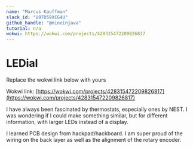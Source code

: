 ```yaml
---
name: "Marcus Kauffman"
slack_id: "U07D59XCG4U"
github_handle: "@mineinjava"
tutorial: n/a
wokwi: https://wokwi.com/projects/428315472209826817
---
```


# LEDial

Replace the wokwi link below with yours

Wokwi link: [https://wokwi.com/projects/428315472209826817](https://wokwi.com/projects/428315472209826817)

I have always been fascinated by thermostats, especially ones by NEST. I was wondering if I could make something similar, but for different information, with larger LEDs instead of a display.


I learned PCB design from hackpad/hackboard. I am super proud of the wiring on the back layer as well as the alignment of the rotary encoder. 
